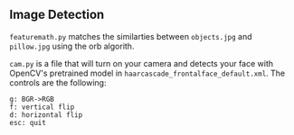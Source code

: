 ## Image Detection
`featuremath.py` matches the similarties between `objects.jpg` and `pillow.jpg` using the orb algorith.

`cam.py` is a file that will turn on your camera and detects your face with OpenCV's pretrained model in `haarcascade_frontalface_default.xml`. The controls are the following:
```
g: BGR->RGB
f: vertical flip
d: horizontal flip
esc: quit
``` 